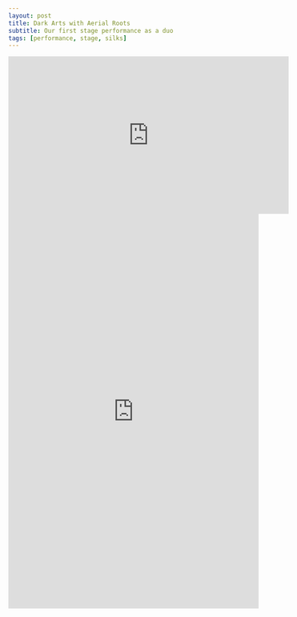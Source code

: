 ```yaml
---
layout: post
title: Dark Arts with Aerial Roots
subtitle: Our first stage performance as a duo
tags: [performance, stage, silks]
---
```




<iframe width="560" height="315" src="https://www.youtube.com/embed/eg3HvFPe6XY" frameborder="0" allow="accelerometer; autoplay; encrypted-media; gyroscope; picture-in-picture" allowfullscreen></iframe>

<iframe src="https://www.facebook.com/plugins/post.php?href=https%3A%2F%2Fwww.facebook.com%2Fwylander%2Fposts%2F10217542921825189&width=500" width="500" height="789" style="border:none;overflow:hidden" scrolling="no" frameborder="0" allowTransparency="true" allow="encrypted-media"></iframe>
